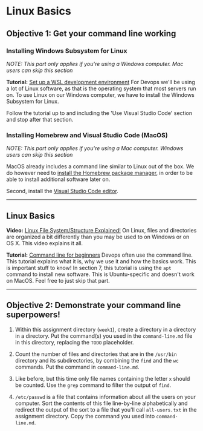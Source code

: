 # Linux Basics

## Objective 1: Get your command line working
### Installing Windows Subsystem for Linux
*NOTE: This part only applies if you're using a Windows computer. Mac users can skip this section*

**Tutorial:** [Set up a WSL development environment](https://learn.microsoft.com/en-us/windows/wsl/setup/environment)
For Devops we'll be using a lot of Linux software, as that is the operating system that most servers run on. To use Linux on our Windows computer, we have to install the Windows Subsystem for Linux.

Follow the tutorial up to and including the 'Use Visual Studio Code' section and stop after that section.

### Installing Homebrew and Visual Studio Code (MacOS)
*NOTE: This part only applies if you're using a Mac computer. Windows users can skip this section*

MacOS already includes a command line similar to Linux out of the box. We do however need to [install the Homebrew package manager](https://brew.sh), in order to be able to install additional software later on.

Second, install the [Visual Studio Code editor](https://code.visualstudio.com/download).

---

## Linux Basics
**Video:** [Linux File System/Structure Explained!](https://www.youtube.com/watch?v=HbgzrKJvDRw)
On Linux, files and directories are organized a bit differently than you may be used to on Windows or on OS X. This video explains it all.

**Tutorial:** [Command line for beginners](https://ubuntu.com/tutorials/command-line-for-beginners#1-overview)
Devops often use the command line. This tutorial explains what it is, why we use it and how the basics work. This is important stuff to know! In section 7, this tutorial is using the `apt` command to install new software. This is Ubuntu-specific and doesn't work on MacOS. Feel free to just skip that part.

---

## Objective 2: Demonstrate your command line superpowers!
1. Within this assignment directory (`week1`), create a directory in a directory in a directory. Put the command(s) you used in the `command-line.md` file in this directory, replacing the `TODO` placeholder.

2. Count the number of files and directories that are in the `/usr/bin` directory and its subdirectories, by combining the `find` and the `wc` commands. Put the command in `command-line.md`.

3. Like before, but this time only file names containing the letter `x` should be counted. Use the `grep` command to filter the output of `find`.

4. `/etc/passwd` is a file that contains information about all the users on your computer. Sort the contents of this file line-by-line alphabetically and redirect the output of the sort to a file that you'll call `all-users.txt` in the assignment directory. Copy the command you used into `command-line.md`.
